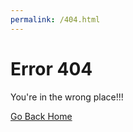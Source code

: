 ```yaml
---
permalink: /404.html
---
```


# Error 404
<p>You're in the wrong place!!!</p>

[Go Back Home](kennyoliver.github.io)
